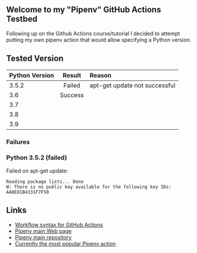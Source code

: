 ## Welcome to my "Pipenv" GitHub Actions Testbed

Following up on the Github Actions course/tutorial I decided to attempt
putting my own pipenv action that would allow specifying a Python version.

## Tested Version

| Python Version | Result        | Reason |
| -------------- |:-------------:| :----- |
| 3.5.2          | Failed        | apt-get update not successful
| 3.6            | Success       |
| 3.7            | <untested>    |
| 3.8            | <untested>    |
| 3.9            | <untested>    |

### Failures

### Python 3.5.2 (failed)

Failed on apt-get update:
```
Reading package lists... Done
W: There is no public key available for the following key IDs:
AA8E81B4331F7F50
```

## Links

* [Workflow syntax for GitHub Actions](https://docs.github.com/en/actions/using-workflows/workflow-syntax-for-github-actions)
* [Pipenv main Web page](https://pipenv.pypa.io/en/latest/)
* [Pipenv main repository](https://github.com/pypa/pipenv)
* [Currently the most popular Pipenv action](https://github.com/marketplace/actions/pipenv-for-github-actions)
